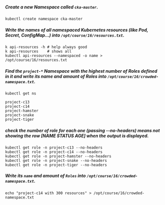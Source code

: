 #####  Create a new Namespace called `cka-master`.
```
kubectl create namespace cka-master
```

##### Write the names of all namespaced Kubernetes resources (like Pod, Secret, ConfigMap...) into `/opt/course/16/resources.txt`.
```
k api-resources -h # help always good
k api-resources    # shows all
kubectl api-resources --namespaced -o name >  /opt/course/16/resources.txt
```

##### Find the `project-*` Namespace with the highest number of Roles defined in it and write its name and amount of Roles into `/opt/course/16/crowded-namespace.txt`.
```
kubectl get ns

project-c13
project-c14
project-hamster
project-snake 
project-tiger
```

##### check the number of role for each one (passing --no-headers) means not showing the row [NAME STATUS AGE] when the output is displayed.
```
kubectl get role -n project-c13 --no-headers
kubectl get role -n project-c14 --no-headers
kubectl get role -n project-hamster --no-headers
kubectl get role -n project-snake --no-headers
kubectl get role -n project-tiger --no-headers
```

##### Write its `name` and amount of `Roles` into `/opt/course/16/crowded-namespace.txt`.
```
echo "project-c14 with 300 resources" > /opt/course/16/crowded-namespace.txt
```
